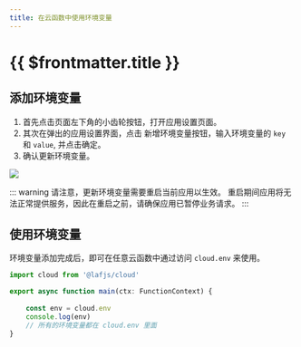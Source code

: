 ```yaml
---
title: 在云函数中使用环境变量
---
```


# {{ $frontmatter.title }}


## 添加环境变量

1. 首先点击页面左下角的小齿轮按钮，打开应用设置页面。
2. 其次在弹出的应用设置界面，点击 新增环境变量按钮，输入环境变量的 `key` 和 `value`, 并点击确定。
3. 确认更新环境变量。  

![](/doc-images/add-env.png)


::: warning
请注意，更新环境变量需要重启当前应用以生效。
重启期间应用将无法正常提供服务，因此在重启之前，请确保应用已暂停业务请求。
:::


## 使用环境变量

环境变量添加完成后，即可在任意云函数中通过访问 `cloud.env` 来使用。

```typescript
import cloud from '@lafjs/cloud'

export async function main(ctx: FunctionContext) {
  
    const env = cloud.env
    console.log(env)
    // 所有的环境变量都在 cloud.env 里面
}

```


